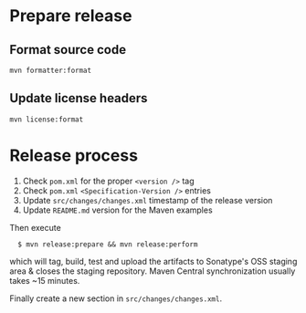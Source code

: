 # Prepare release

## Format source code

```
mvn formatter:format
```

## Update license headers

```
mvn license:format
```

# Release process 

1. Check `pom.xml` for the proper `<version />` tag
1. Check `pom.xml` `<Specification-Version />` entries
1. Update `src/changes/changes.xml` timestamp of the release version
1. Update `README.md` version for the Maven examples

Then execute

```
  $ mvn release:prepare && mvn release:perform
```

which will tag, build, test and upload the artifacts to Sonatype's OSS staging area & closes the staging repository.
Maven Central synchronization usually takes ~15 minutes.

Finally create a new section in `src/changes/changes.xml`.
